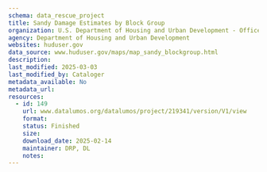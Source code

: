 ```yaml
---
schema: data_rescue_project 
title: Sandy Damage Estimates by Block Group
organization: U.S. Department of Housing and Urban Development - Office of Policy Development and Research
agency: Department of Housing and Urban Development
websites: huduser.gov
data_source: www.huduser.gov/maps/map_sandy_blockgroup.html
description: 
last_modified: 2025-03-03
last_modified_by: Cataloger
metadata_available: No
metadata_url: 
resources:
  - id: 149
    url: www.datalumos.org/datalumos/project/219341/version/V1/view
    format: 
    status: Finished
    size: 
    download_date: 2025-02-14
    maintainer: DRP, DL
    notes: 
---
```


